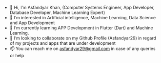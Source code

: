 - 👋 Hi, I’m Asfandyar Khan,  (Computer Systems Engineer, App Developer, Database Developer, Machine Learning Expert)
- 👀 I’m interested in Artificial intelligence, Machine Learning, Data Science and App Development
- 🌱 I’m currently learning APP Development in Flutter (Dart) and Machine Learning. 
- 💞️ I’m looking to collaborate on my Github Profile (Asfandyar29) in regard of my projects and apps that are under development
- 📫 You can reach me on asfandyar29@gmail.com in case of any queries or help

<!---
Asfandyar29/Asfandyar29 is a ✨ special ✨ repository because its `README.md` (this file) appears on your GitHub profile.
You can click the Preview link to take a look at your changes.
--->
